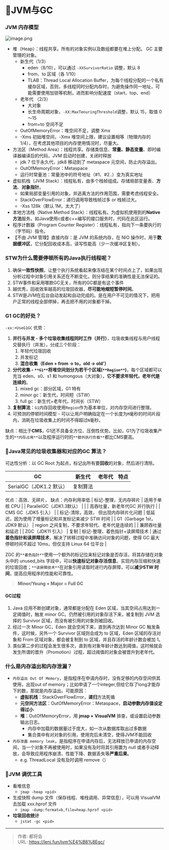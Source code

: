 # 🚩JVM与GC


<!--more-->

### JVM 内存模型

![image.png](https://publicpictures.oss-cn-hangzhou.aliyuncs.com/img/2023/08/08/b23b6419e33c312db14b55a082edbad5.png)

- 堆（Heap）：线程共享。所有的对象实例以及数组都要在堆上分配。 GC 主要管理的对象。
   - 新生代（1/3） 
      - eden（8/10），可以通过 `-XXSurvivorRatio` 调整，默认 8
      - from、to 区域（各 1/10）
      - TLAB：Thread Local Allocation Buffer，为每个线程分配的一个私有缓存区域，否则，多线程同时分配内存时，为避免操作同一地址，可能需要使用加锁等机制，进而影响分配速度（start、top、end）
   - 老年代 （2/3）
      - 大对象
      - 长生命周期对象，`-XX:MaxTenuringThreshold`调整，默认 15，取值 0～15
      - from+to 空间不足
   - OutOfMemoryError：堆空间不足，调整 Xmx
   - -Xms 初始堆空间，-Xmx 堆空间上限，建议设置相等（物理内存的 1/4），在考虑其他项目的内存使用情况时，尽量大。
- 方法区（Method Area）：线程共享。存储类信息、**常量、静态变量**、即时编译器编译后的代码，JVM 启动时创建，关闭时释放
   - jdk 7 位于永久代，jdk8 移动到了 metaspace 元空间，防止内存溢出。
   - OutOfMemoryError：Metaspace
   - 运行时常量池：常量池中的符号地址（#1、#2..）变为真实地址
- 虚拟机栈（JVM Stack）：线程私有，由多个栈帧组成。存储局部变量表、**方法**、**对象指针**。
   - 如果局部变量引用的对象，并逃离方法的作用范围，需要考虑线程安全。
   - StackOverFlowError：递归调用导致栈帧过多 or 栈帧过大。
   - -Xss 128k（默认 1M，太大了）
- 本地方法栈（Native Method Stack）：线程私有。为虚拟机使用到的**Native 方法**服务。如Java使用c或者c++编写的接口服务时，代码在此区运行。
- 程序计数器（Program Counter Register）：线程私有，指向下一条要执行的（字节码）指令。
- 【不由 JVM 管理】直接内存：是 JVM 的系统内存，在 NIO 操作时，用于**数据缓冲区**，它分配回收成本高，读写性能高（少一次缓冲区复制）。
### STW为什么需要停顿所有的Java执行线程呢？

1. 确保**一致性快照**，让整个执行系统看起来像冻结在某个时间点上了，如果出现分析过程中对象引用关系还在不断变化，则分享结果的准确性是无法保证的。
2. STW事件和采用哪款GC无关，所有的GC都是有这个事件
3. 越优秀，回收效率越高的垃圾回收器，**尽可能地缩短暂停时间**。
4. STW是JVM在后台自动发起和自动完成的。是在用户不可见的情况下，把用户正常的线程全部停掉，再去把不用的对象都干掉。
### G1 GC的好处？
`-xx:+UseG1GC`
优势：

1. **并行与并发 - 多个垃圾收集线程同时工作（并行）**，垃圾收集线程与用户线程交替执行（并发），分成三个阶段：
   1. 年轻代垃圾回收
   2. 并发标记
   3. **混合收集（Eden + from -> to，old -> old'）**
2. **分代收集 - **`**G1**`**将堆空间划分为若干个区域(**`**Region**`**)**，每个区域都可以充当 eden、s0、s1 和 humongous（大对象），**它不要求年轻代，老年代是连续的**。
   1. mixed gc：部分区域，G1 特有
   2. minor gc：新生代，时间短（STW）
   3. full gc：新生代+老年代，时间长（STW）
3. **复制算法**：`G1`内存回收使用`Region`作为基本单位，对内存空间进行整理。
4. 可预测的停顿时间模型 - 可以让用户明确指定在一个长度为`M`毫秒的时间片段内，消耗在垃圾收集上的时间不得超过`N`毫秒。

缺点：相比于**CMS**，G1还不具备全方位、压倒性优势。比如，G1为了垃圾收集产生的`**内存占用**`以及程序运行时的`**额外执行负载**`都比CMS要高。

### 🌟Java常见的垃圾收集器和对应的GC 算法？
可达性分析：以 GC Root 为起点，标记出所有要**回收**的对象，然后进行清除。

|  GC | 新生代 | 老年代 | 特点 |
| --- | --- | --- | --- |
| SerialGC（JDK1.2 默认） | 复制算法
优点：高效、无碎片，
缺点：内存利用率低 | 标记-整理，无内存碎片 | 适用于单核 CPU |
| ParallelGC（JDK1.3默认） |  |  | 高吞吐量，新老年代GC 并行执行 |
| CMS GC（JDK5 引入） |  | 标记-清除，高效，
但出现内存碎片化问题 | 低延迟，因为使用了增量标记和并发标记来减少 STW 时间 |
| G1（Garbage 1st，JDK9 默认） | region 之间复制，不要求年轻代、老年代是连续的 |  | 兼顾吞吐量和延迟 |
| ZGC（JDK11 引入） | 复制 | 标记-整理，着色指针+读屏障技术 | 通过**着色指针和读屏障技术**，解决了转移过程中准确访问对象的问题，使得 GC 最大停顿时间不超过 10ms，但仅支持 Linux 64 位平台 |

ZGC 的`**着色指针**`使用一个额外的标记位来标记对象是否存活，将其存储在对象头中的 unused_bits 字段中，可以**快速标记对象存活信息**，实现内存压缩和快速的垃圾回收；`**读屏障技术**`在对象引用读取时进行内存屏障，可以**减少STW 时间**，提高应用程序的性能和可靠性。
> **Minor/Young + Major = Full GC**

#### GC过程

1. Java 应用不断创建对象，通常都是分配在 Eden 区域，当其空间占用达到一定阈值时，触发 minor GC。仍然被引用的对象存活下来，被复制到 JVM 选择的 Survivor 区域，而没有被引用的对象则被回收。
2. 经过一次 Minor GC，Eden 就会空闲下来，直到再次达到 Minor GC 触发条件，这时候，另外一个 Survivor 区域则会成为 to 区域，Eden 区域的存活对象和 From 区域对象，都会被复制到 to 区域，并且存活的年龄计数会被加 1。
3. 类似第二步的过程会发生很多次，直到有对象年龄计数达到阈值，这时候就会发生所谓的晋升（Promotion）过程，超过阈值的对象会被晋升到老年代。
### 什么是内存溢出和内存泄漏？

-  `内存溢出 Out Of Memory`，是指程序在申请内存时，没有足够的内存空间供其使用，出现out of memory；比如申请了一个integer,但给它存了long才能存下的数，那就是内存溢出。可能原因： 
   - **虚拟机栈**：StackOverFlowError，**递归**方法死循
   - **元空间方法区**：OutOfMemoryError：Metaspace，**启动参数内存值设定得过小**
   - **堆**：OutOfMemoryError，用 **jmap + VisualVM** 排查，或设置启动参数输出日志。
      - 内存中加载的数据量过于庞大，如一次从数据库取出过多数据
      - 集合类中有对对象的引用，使用完后未清空，使得JVM不能回收
-  `内存泄露 memory leak`，是指程序在申请内存后，无法释放已申请的内存空间，当一个对象不再被使用时，如果没有及时将其引用置为 null 或者手动释放，会导致应用程序崩溃、性能下降、数据丢失等**严重后果**。
   - e.g. ThreadLocal 没有及时调用 remove（）
### 🌟JVM 调优工具

- 看堆信息
   - `jmap -heap <pid> `
- 生成快照 dump 文件（保存线程、堆栈调用、异常信息），可以用 VisualVM 去加载 xxx.hprof 文件
   - `jmap -dump:format=b,file=heap.hprof <pid> `
- **垃圾回收统计**
   - `jstat -gc <pid>`


---

> 作者: 都将会  
> URL: https://leni.fun/jvm%E4%B8%8Egc/  

